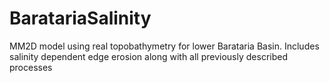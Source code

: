 # BaratariaSalinity
MM2D model using real topobathymetry for lower Barataria Basin. Includes salinity dependent edge erosion along with all previously described processes
